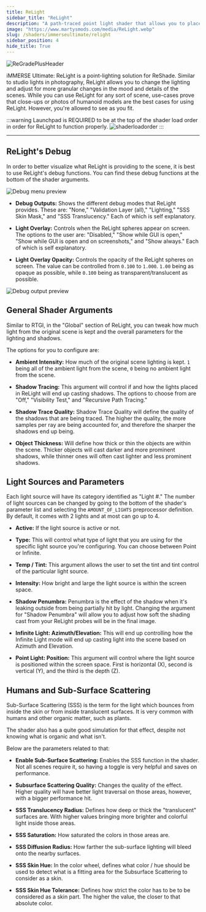 ```yaml
---
title: ReLight
sidebar_title: "ReLight"
description: "A path-traced point light shader that allows you to place a point of light arbitrarily within the screenspace."
image: "https://www.martysmods.com/media/ReLight.webp"
slug: /shaders/immerseultimate/relight
sidebar_position: 4
hide_title: True
---
```


![ReGradePlusHeader](https://assets.martysmods.com/headers/ReLightHeader.webp)

iMMERSE Ultimate: ReLight is a point-lighting solution for ReShade. Similar to studio lights in photography, ReLight allows you to change the lighting and adjust for more granular changes in the mood and details of the scenes. While you can use ReLight for any sort of scene, use-cases prove that close-ups or photos of humanoid models are the best cases for using ReLight. However, you're allowed to see as you fit.

:::warning
Launchpad is REQUIRED to be at the top of the shader load order in order for ReLight to function properly.
![shaderloadorder](https://assets.martysmods.com/shaders/relight/relightloadorder.webp)
:::

---

## ReLight's Debug

In order to better visualize what ReLight is providing to the scene, it is best to use ReLight's debug functions. You can find these debug functions at the bottom of the shader arguments.

![Debug menu preview](https://assets.martysmods.com/shaders/relight/relight-debug-menu.webp)

- **Debug Outputs:** Shows the different debug modes that ReLight provides. These are: "None," "Validation Layer (all)," "Lighting," "SSS Skin Mask," and "SSS Translucency." Each of which is self explanatory.

- **Light Overlay:** Controls when the ReLight spheres appear on screen. The options to the user are: "Disabled," "Show while GUI is open," "Show while GUI is open and on screenshots," and "Show always." Each of which is self explanatory.

- **Light Overlay Opacity:** Controls the opacity of the ReLight spheres on screen. The value can be controlled from `0.100` to `1.000`. `1.00` being as opaque as possible, while `0.100` being as transparent/translucent as possible.

![Debug output preview](https://assets.martysmods.com/shaders/relight/relight-debug.webp)

## General Shader Arguments

Similar to RTGI, in the "Global" section of ReLight, you can tweak how much light from the original scene is kept and the overall parameters for the lighting and shadows.

The options for you to configure are:

- **Ambient Intensity:** How much of the original scene lighting is kept. `1` being all of the ambient light from the scene, `0` being no ambient light from the scene.

- **Shadow Tracing:** This argument will control if and how the lights placed in ReLight will end up casting shadows. The options to choose from are "Off," "Visibility Test," and "Recursive Path Tracing."

- **Shadow Trace Quality:** Shadow Trace Quality will define the quality of the shadows that are being traced. The higher the quality, the more samples per ray are being accounted for, and therefore the sharper the shadows end up being.

- **Object Thickness:** Will define how thick or thin the objects are within the scene. Thicker objects will cast darker and more prominent shadows, while thinner ones will often cast lighter and less prominent shadows.

## Light Sources and Parameters

Each light source will have its category identified as "Light #." The number of light sources can be changed by going to the bottom of the shader's parameter list and selecting the `AMOUNT_OF_LIGHTS` preprocessor definition. By default, it comes with 2 lights and at most can go up to 4.

- **Active:** If the light source is active or not.

- **Type:** This will control what type of light that you are using for the specific light source you're configuring. You can choose between Point or Infinite.

- **Temp / Tint:** This argument allows the user to set the tint and tint control of the particular light source.

- **Intensity:** How bright and large the light source is within the screen space.

- **Shadow Penumbra:** Penumbra is the effect of the shadow when it's leaking outside from being partially hit by light. Changing the argument for "Shadow Penumbra" will allow you to adjust how soft the shading cast from your ReLight probes will be in the final image.

- **Infinite Light: Azimuth/Elevation:** This will end up controlling how the Infinite Light mode will end up casting light into the scene based on Azimuth and Elevation.

- **Point Light: Position:** This argument will control where the light source is positioned within the screen space. First is horizontal (X), second is vertical (Y), and the third is the depth (Z).

## Humans and Sub-Surface Scattering

Sub-Surface Scattering (SSS) is the term for the light which bounces from inside the skin or from inside translucent surfaces. It is very common with humans and other organic matter, such as plants.

The shader also has a quite good simulation for that effect, despite not knowing what is organic and what isn't.

Below are the parameters related to that:

- **Enable Sub-Surface Scattering:** Enables the SSS function in the shader. Not all scenes require it, so having a toggle is very helpful and saves on performance.

- **Subsurface Scattering Quality:** Changes the quality of the effect. Higher quality will have better light traversal on those areas, however, with a bigger performance hit.

- **SSS Translucency Radius:** Defines how deep or thick the "translucent" surfaces are. With higher values bringing more brighter and colorful light inside those areas.

- **SSS Saturation:** How saturated the colors in those areas are.

- **SSS Diffusion Radius:** How farther the sub-surface lighting will bleed onto the nearby surfaces.

- **SSS Skin Hue:** In the color wheel, defines what color / hue should be used to detect what is a fitting area for the Subsurface Scattering to consider as a skin.

- **SSS Skin Hue Tolerance:** Defines how strict the color has to be to be considered as a skin part. The higher the value, the closer to that absolute color.